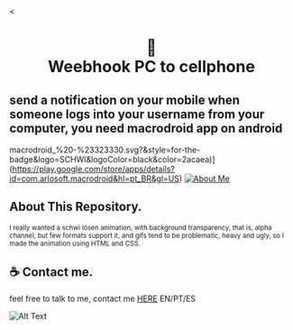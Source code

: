 <<h1 align="center">📄<br>Weebhook PC to cellphone</h1>
## send a notification on your mobile when someone logs into your username from your computer, you need macrodroid app on android
macrodroid_%20-%23323330.svg?&style=for-the-badge&logo=SCHWI&logoColor=black&color=2acaea)](https://play.google.com/store/apps/details?id=com.arlosoft.macrodroid&hl=pt_BR&gl=US)
[![About Me](https://img.shields.io/badge/About_me%20-%23323330.svg?&style=for-the-badge&logo=CARD&logoColor=black&color=9b48e9)](https://meindoragon.carrd.co/)

## About This Repository.

<p><small>I really wanted a schwi lösen animation, with background transparency, that is, alpha channel, but few formats support it, and gifs tend to be problematic, heavy and ugly, so I made the animation using HTML and CSS.</small></p>

## ☕ Contact me.
feel free to talk to me, contact me [HERE](https://meindoragon.carrd.co/) EN/PT/ES

![Alt Text](https://c.tenor.com/vvq60Q0DCfgAAAAC/sono-bisque-doll.gif)
